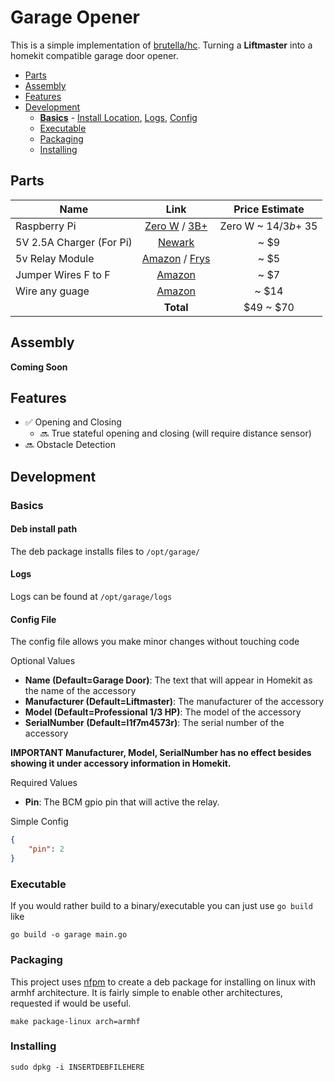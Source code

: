 # Garage Opener

This is a simple implementation of [brutella/hc](https://github.com/brutella/hc). Turning a **Liftmaster** into a homekit compatible garage door opener.

- [Parts](#parts)
- [Assembly](#assembly)
- [Features](#features)
- [Development](#development)
    - [**Basics**](#basics) - [Install Location](#deb-install-path), [Logs](#logs), [Config](#config-file)
    - [Executable](#executable)
    - [Packaging](#packaging)
    - [Installing](#installing)

## Parts
| Name                | Link    | Price Estimate |
| --------------------|:-------:|:--------------:|
| Raspberry Pi        | [Zero W](https://www.amazon.com/ELEMENT-Element14-Raspberry-Pi-Motherboard/dp/B07BDR5PDW/ref=sr_1_5?s=pc&ie=UTF8&qid=1545888929&sr=1-5&keywords=raspberry+pi) /  [3B+](https://www.raspberrypi.org/products/raspberry-pi-3-model-b-plus/) | Zero W ~ $14 / 3b+ ~$35 |
| 5V 2.5A Charger (For Pi) | [Newark](https://www.newark.com/stontronics/t5875dv/psu-raspberry-pi-5v-2-5a-multi/dp/77Y6535?src=raspberrypi) | ~ $9
| 5v Relay Module     | [Amazon](https://www.amazon.com/Tolako-Arduino-Indicator-Channel-Official/dp/B00VRUAHLE/ref=sr_1_6?ie=UTF8&qid=1544893749&sr=8-6&keywords=relay+module) / [Frys](https://www.frys.com/product/9410451?site=sr:SEARCH:MAIN_RSLT_PG) | ~ $5
| Jumper Wires F to F | [Amazon](https://www.amazon.com/EDGELEC-Optional-Breadboard-Assorted-Multicolored/dp/B07GD2BWPY/ref=sr_1_1_sspa?ie=UTF8&qid=1545889448&sr=8-1-spons&keywords=jumper+wire+female+to+female&psc=1) | ~ $7
| Wire any guage | [Amazon](https://www.amazon.com/Electronix-Express-Hook-Wire-Solid/dp/B00B4ZRPEY/ref=sr_1_3?s=industrial&ie=UTF8&qid=1545889628&sr=1-3&keywords=solid+wire) | ~ $14
||**Total**|  $49 ~ $70|

## Assembly
**Coming Soon**

## Features

- ✅ Opening and Closing
    - 🔜 True stateful opening and closing (will require distance sensor)
- 🔜 Obstacle Detection

## Development
### Basics
#### Deb install path
The deb package installs files to `/opt/garage/`
#### Logs
Logs can be found at `/opt/garage/logs`
#### Config File
The config file allows you make minor changes without touching code

Optional Values 

- **Name (Default=Garage Door)**: The text that will appear in Homekit as the name of the accessory
- **Manufacturer (Default=Liftmaster)**: The manufacturer of the accessory
- **Model (Default=Professional 1/3 HP)**: The model of the accessory
- **SerialNumber (Default=l1f7m4573r)**: The serial number of the accessory

**IMPORTANT Manufacturer, Model, SerialNumber has no effect besides showing it under accessory information in Homekit.**

Required Values
- **Pin**: The BCM gpio pin that will active the relay.

Simple Config
```json
{
    "pin": 2
}
```

### Executable
If you would rather build to a binary/executable you can just use `go build` like
```
go build -o garage main.go
```
### Packaging
This project uses [nfpm](https://github.com/goreleaser/nfpm) to create a deb package for installing on linux with armhf architecture. It is fairly simple to enable other architectures, requested if would be useful.
```
make package-linux arch=armhf
```

### Installing
```
sudo dpkg -i INSERTDEBFILEHERE
```

